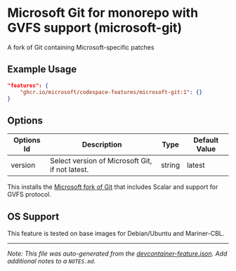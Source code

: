 
# Microsoft Git for monorepo with GVFS support (microsoft-git)

A fork of Git containing Microsoft-specific patches

## Example Usage

```json
"features": {
    "ghcr.io/microsoft/codespace-features/microsoft-git:1": {}
}
```

## Options

| Options Id | Description | Type | Default Value |
|-----|-----|-----|-----|
| version | Select version of Microsoft Git, if not latest. | string | latest |


This installs the [Microsoft fork of Git](https://github.com/microsoft/git) that includes
Scalar and support for GVFS protocol.

## OS Support

This feature is tested on base images for Debian/Ubuntu and Mariner-CBL.

---

_Note: This file was auto-generated from the [devcontainer-feature.json](https://github.com/microsoft/codespace-features/blob/main/src/microsoft-git/devcontainer-feature.json).  Add additional notes to a `NOTES.md`._
